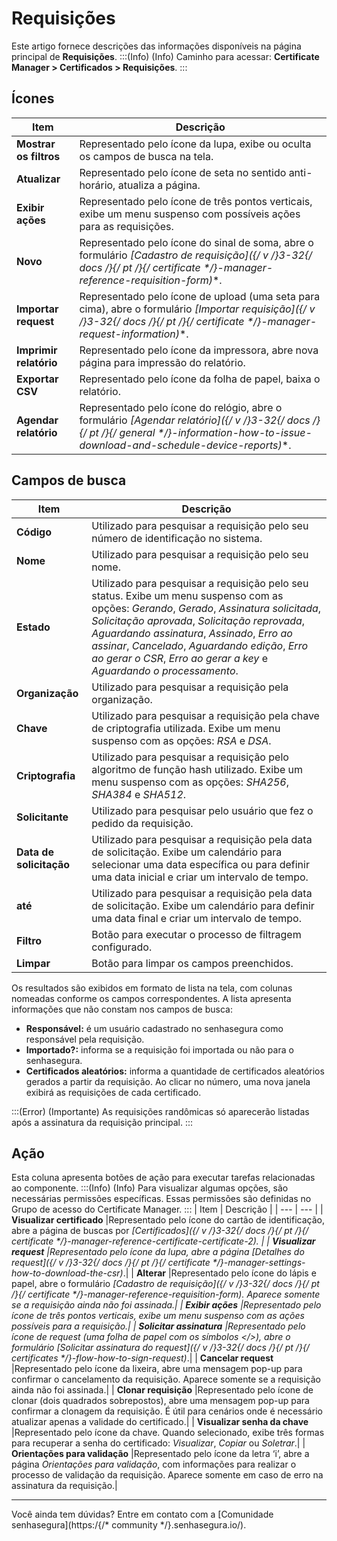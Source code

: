 # Requisições

Este artigo fornece descrições das informações disponíveis na página principal de **Requisições**.
:::(Info) (Info)
Caminho para acessar: **Certificate Manager > Certificados > Requisições**.
:::

## Ícones

| Item | Descrição |
| --- | --- |
| **Mostrar os filtros** |Representado pelo ícone da lupa, exibe ou oculta os campos de busca na tela.|
| **Atualizar** |Representado pelo ícone de seta no sentido anti-horário, atualiza a página.|
| **Exibir ações** |Representado pelo ícone de três pontos verticais, exibe um menu suspenso com possíveis ações para as requisições.|
| **Novo** |Representado pelo ícone do sinal de soma, abre o formulário **[Cadastro de requisição]({/* v */}3-32{/* docs */}{/* pt */}{/* certificate */}-manager-reference-requisition-form)**.|
| **Importar request** |Representado pelo ícone de upload (uma seta para cima), abre o formulário **[Importar requisição]({/* v */}3-32{/* docs */}{/* pt */}{/* certificate */}-manager-request-information)**.| 
| **Imprimir relatório** |Representado pelo ícone da impressora, abre nova página para impressão do relatório.|
| **Exportar CSV** |Representado pelo ícone da folha de papel, baixa o relatório.|
| **Agendar relatório** |Representado pelo ícone do relógio, abre o formulário **[Agendar relatório]({/* v */}3-32{/* docs */}{/* pt */}{/* general */}-information-how-to-issue-download-and-schedule-device-reports)**.|

## Campos de busca

| Item | Descrição |
| --- | --- |
| **Código** |Utilizado para pesquisar a requisição pelo seu número de identificação no sistema.|
| **Nome** |Utilizado para pesquisar a requisição pelo seu nome.|
| **Estado** |Utilizado para pesquisar a requisição pelo seu status. Exibe um menu suspenso com as opções: *Gerando*, *Gerado*, *Assinatura solicitada*, *Solicitação aprovada*, *Solicitação reprovada*, *Aguardando assinatura*, *Assinado*, *Erro ao assinar*, *Cancelado*, *Aguardando edição*, *Erro ao gerar o CSR*, *Erro ao gerar a key* e *Aguardando o processamento*. | 
| **Organização** |Utilizado para pesquisar a requisição pela organização.|
| **Chave** |Utilizado para pesquisar a requisição pela chave de criptografia utilizada. Exibe um menu suspenso com as opções: *RSA* e *DSA*.|
| **Criptografia** |Utilizado para pesquisar a requisição pelo algoritmo de função hash utilizado. Exibe um menu suspenso com as opções: *SHA256*, *SHA384* e *SHA512*. |
| **Solicitante** |Utilizado para pesquisar pelo usuário que fez o pedido da requisição.|
| **Data de solicitação** |Utilizado para pesquisar a requisição pela data de solicitação. Exibe um calendário para selecionar uma data específica ou para definir uma data inicial e criar um intervalo de tempo.|
| **até** |Utilizado para pesquisar a requisição pela data de solicitação. Exibe um calendário para definir uma data final e criar um intervalo de tempo.|
| **Filtro** |Botão para executar o processo de filtragem configurado. |
| **Limpar** |Botão para limpar os campos preenchidos. |

Os resultados são exibidos em formato de lista na tela, com colunas nomeadas conforme os campos correspondentes. A lista apresenta informações que não constam nos campos de busca: 
* **Responsável:** é um usuário cadastrado no senhasegura como responsável pela requisição. 
* **Importado?:** informa se a requisição foi importada ou não para o senhasegura. 
* **Certificados aleatórios:** informa a quantidade de certificados aleatórios gerados a partir da requisição. Ao clicar no número, uma nova janela exibirá as requisições de cada certificado. 

:::(Error) (Importante)
As requisições randômicas só aparecerão listadas após a assinatura da requisição principal.
:::

## Ação
Esta coluna apresenta botões de ação para executar tarefas relacionadas ao componente.
:::(Info) (Info)
Para visualizar algumas opções, são necessárias permissões específicas. Essas permissões são definidas no Grupo de acesso do Certificate Manager.
:::
| Item | Descrição |
| --- | --- |
| **Visualizar certificado** |Representado pelo ícone do cartão de identificação, abre a página de buscas por **[Certificados]({/* v */}3-32{/* docs */}{/* pt */}{/* certificate */}-manager-reference-certificate-certificate-2)**. |
| **Visualizar request** |Representado pelo ícone da lupa, abre a página **[Detalhes do request]({/* v */}3-32{/* docs */}{/* pt */}{/* certificate */}-manager-settings-how-to-download-the-csr)**.|
| **Alterar** |Representado pelo ícone do lápis e papel, abre o formulário **[Cadastro de requisição]({/* v */}3-32{/* docs */}{/* pt */}{/* certificate */}-manager-reference-requisition-form)**. Aparece somente se a requisição ainda não foi assinada.|
| **Exibir ações** |Representado pelo ícone de três pontos verticais, exibe um menu suspenso com as ações possíveis para a requisição.|
| **Solicitar assinatura** |Representado pelo ícone de request (uma folha de papel com os símbolos </>), abre o formulário **[Solicitar assinatura do request]({/* v */}3-32{/* docs */}{/* pt */}{/* certificates */}-flow-how-to-sign-request)**.|
| **Cancelar request** |Representado pelo ícone da lixeira, abre uma mensagem pop-up para confirmar o cancelamento da requisição. Aparece somente se a requisição ainda não foi assinada.|
| **Clonar requisição** |Representado pelo ícone de clonar (dois quadrados sobrepostos), abre uma mensagem pop-up para confirmar a clonagem da requisição. É útil para cenários onde é necessário atualizar apenas a validade do certificado.|
| **Visualizar senha da chave** |Representado pelo ícone da chave. Quando selecionado, exibe três formas para recuperar a senha do certificado: *Visualizar*, *Copiar* ou *Soletrar*.|
| **Orientações para validação** |Representado pelo ícone da letra ‘i’, abre a página *Orientações para validação*, com informações para realizar o processo de validação da requisição. Aparece somente em caso de erro na assinatura da requisição.|
***
Você ainda tem dúvidas? Entre em contato com a [Comunidade senhasegura](https:/{/* community */}.senhasegura.io/).
